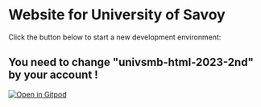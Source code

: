 # Website for University of Savoy

Click the button below to start a new development environment:

## You need to change "univsmb-html-2023-2nd" by your account !

[![Open in Gitpod](https://gitpod.io/button/open-in-gitpod.svg)](https://gitpod.io/#https://github.com/cyprien42/univsmb-html-2023-2nd)
